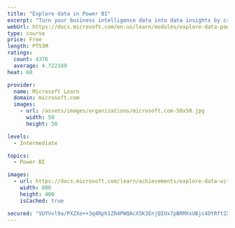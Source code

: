```yaml
---
title: "Explore data in Power BI"
excerpt: "Turn your business intelligence data into data insights by creating and configuring Power BI dashboards."
webUrl: https://docs.microsoft.com/en-us/learn/modules/explore-data-power-bi/
type: course
price: Free
length: PT53M
ratings:
  count: 4376
  average: 4.722349
heat: 60

provider:
  name: Microsoft Learn
  domain: microsoft.com
  images:
    - url: /assets/images/organizations/microsoft.com-50x50.jpg
      width: 50
      height: 50

levels:
  - Intermediate

topics:
  - Power BI

images:
  - url: https://docs.microsoft.com/learn/achievements/explore-data-with-power-bi-desktop-social.png
    width: 800
    height: 400
    isCached: true

secured: "VUYVvl9a/PXZXo++3q4Rph1ZR4PWQAcX5K3EnjQIUx7pBRMXxUBjc4OtRft2XxswWy5MAQacVgW7I3wpLMSo40Xc/if9Oj/9kivGKSZ2TJYYooxyRVGn2pQ3WyA+KvuK6CWAUo/CWT1sIO0Y/TrH+54RhhR+9ApTj2JfHJuhG5aJnXz/F8Yj8M1LGSxhUYpzZolINvWXOyNQrCi4msHOmxi3yWrXUdpgiIRW7d3KyjfeyO+3CL7UR1LLbn6i7Z+rdNcL8Adzdnca2jeevE142BKEGvQSd30BNeg8OKgIzpbRWxsEQo2SqDqE+tafk96oESQtVbSJt1GIbo1clw0sOZdLIlsvgkkq8+oJRFWoIyyJ8LyB54EyhLpO5wIDm/1i13pHkbnC3H97KkdoTRTPQuaIXC5Pn8LdbAD9gQZ3tUY=;sSDiO7iK4zBJTi939fEOBA=="
---
```


